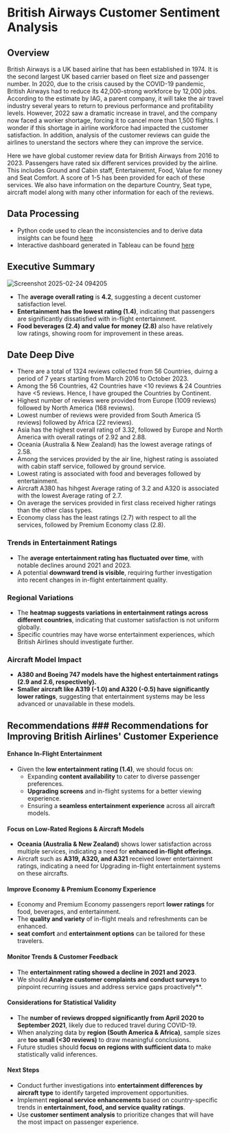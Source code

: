 # British Airways Customer Sentiment Analysis

## Overview
British Airways is a UK based airline that has been established in 1974. It is the second largest UK based carrier based on fleet size and passenger number. In 2020, due to the crisis caused by the COVID-19 pandemic, British Airways had to reduce its 42,000-strong workforce by 12,000 jobs. According to the estimate by IAG, a parent company, it will take the air travel industry several years to return to previous performance and profitability levels. However, 2022 saw a dramatic increase in travel, and the company now faced a worker shortage, forcing it to cancel more than 1,500 flights. I wonder if this shortage in airline workforce had impacted the customer satisfaction. In addition, analysis of the customer reviews can guide the airlines to unerstand the sectors where they can improve the service.
 
Here we have global customer review data for British Airways from 2016 to 2023.  Passengers have rated six different services provided by the airline. This includes Ground and Cabin staff, Entertainemnt, Food, Value for money and Seat Comfort. A score of 1-5 has been provided for each of these services. We also have information on the departure Country, Seat type, aircraft model along with many other information for each of the reviews.

## Data Processing
- Python code used to clean the inconsistencies and  to derive data insights can be found [here](https://github.com/shilpakarumanchi/python/blob/main/BA_cleaning.ipynb)
- Interactive dashboard generated in Tableau can be found [here](https://public.tableau.com/app/profile/shilpa.ln.karumanchi/viz/BA_customerreviews/Dashboard32?publish=yes)

## Executive Summary
![Screenshot 2025-02-24 094205](https://github.com/user-attachments/assets/a2157714-28ac-45f1-b456-d95d96d08308)

- The **average overall rating** is **4.2**, suggesting a decent customer satisfaction level.  
- **Entertainment has the lowest rating (1.4)**, indicating that passengers are significantly dissatisfied with in-flight entertainment.  
- **Food beverages (2.4) and value for money (2.8)** also have relatively low ratings, showing room for improvement in these areas.
  
## Date Deep Dive
- There are a total of 1324 reviews collected from 56 Countries, duirng a period of 7 years starting from March 2016 to October 2023.
- Among the 56 Countries, 42 Countries have <10 reviews & 24 Countries have <5 reviews. Hence, I have grouped the Countries by Continent.
- Highest number of reviews were provided from Europe (1009 reviews) followed by North America (168 reviews).
- Lowest number of reviews were provided from South America  (5 reviews) followed by Africa (22 reviews). 
- Asia has the highest overall rating of 3.32, followed by Europe and North America with overall ratings of 2.92 and 2.88.
- Oceania (Australia & New Zealand) has the lowest average ratings of 2.58.
- Among the services provided by the air line, highest rating is assoiated with cabin staff service, followed by ground service.
- Lowest rating is associated with food and beverages followed by entertainment.
- Aircraft A380 has hihgest Average rating of 3.2 and A320 is associated with the lowest Average rating of 2.7.
- On average the services provided in first class received higher ratings than the other class types.
- Economy class has the least ratings (2.7) with respect to all the services, followed by Premium Economy class (2.8).

### **Trends in Entertainment Ratings**  
- The **average entertainment rating has fluctuated over time**, with notable declines around 2021 and 2023.  
- A potential **downward trend is visible**, requiring further investigation into recent changes in in-flight entertainment quality.  

### **Regional Variations**  
- The **heatmap suggests variations in entertainment ratings across different countries**, indicating that customer satisfaction is not uniform globally.  
- Specific countries may have worse entertainment experiences, which British Airlines should investigate further.  

### **Aircraft Model Impact**  
- **A380 and Boeing 747 models have the highest entertainment ratings (2.9 and 2.6, respectively).**  
- **Smaller aircraft like A319 (-1.0) and A320 (-0.5) have significantly lower ratings**, suggesting that entertainment systems may be less advanced or unavailable in these models.  

## Recommendations ### **Recommendations for Improving British Airlines' Customer Experience**  

#### **Enhance In-Flight Entertainment**  
- Given the **low entertainment rating (1.4)**, we should focus on:  
  - Expanding **content availability** to cater to diverse passenger preferences.  
  - **Upgrading screens** and in-flight systems for a better viewing experience.  
  - Ensuring a **seamless entertainment experience** across all aircraft models.  

#### **Focus on Low-Rated Regions & Aircraft Models**  
- **Oceania (Australia & New Zealand)** shows lower satisfaction across multiple services, indicating a need for **enhanced in-flight offerings**.
- Aircraft such as **A319, A320, and A321** received lower entertainment ratings, indicating a need for Upgrading in-flight entertainment systems on these aircrafts.  

#### **Improve Economy & Premium Economy Experience**  
- Economy and Premium Economy passengers report **lower ratings** for food, beverages, and entertainment.  
- The **quality and variety** of in-flight meals and refreshments can be enhanced.  
- **seat comfort** and **entertainment options** can be tailored for these travelers.  

#### **Monitor Trends & Customer Feedback**  
- The **entertainment rating showed a decline in 2021 and 2023**.  
- We should **Analyze customer complaints and conduct surveys** to pinpoint recurring issues and address service gaps proactively**.  

#### **Considerations for Statistical Validity**  
- The **number of reviews dropped significantly from April 2020 to September 2021**, likely due to reduced travel during COVID-19.  
- When analyzing data by **region (South America & Africa)**, sample sizes are **too small (<30 reviews)** to draw meaningful conclusions.  
- Future studies should **focus on regions with sufficient data** to make statistically valid inferences.  

#### **Next Steps**  
- Conduct further investigations into **entertainment differences by aircraft type** to identify targeted improvement opportunities.  
- Implement **regional service enhancements** based on country-specific trends in **entertainment, food, and service quality ratings**.  
- Use **customer sentiment analysis** to prioritize changes that will have the most impact on passenger experience.  






